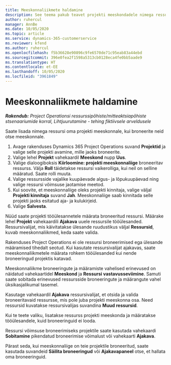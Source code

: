 ```yaml
---
title: Meeskonnaliikmete haldamine
description: See teema pakub teavet projekti meeskondadele nimega ressursside broneerimise ja nende ülesannetele määramise kohta.
author: ruhercul
manager: AnnBe
ms.date: 10/05/2020
ms.topic: article
ms.service: dynamics-365-customerservice
ms.reviewer: kfend
ms.author: ruhercul
ms.openlocfilehash: f5b36628e90896c9fe6570de71c95eab83a44ebd
ms.sourcegitcommit: 396e0fea2f1598a5313cb0128eca4fe0bb5aade9
ms.translationtype: HT
ms.contentlocale: et-EE
ms.lasthandoff: 10/05/2020
ms.locfileid: "3961849"
---
```

# <a name="maintain-team-members"></a>Meeskonnaliikmete haldamine

_**Rakendub:** Project Operationsi ressurssipõhiste/mitteaktsiapõhiste stsenaariumide korral,  Lihtjuurutamine - tehing fiktiivsele arveldusele_

Saate lisada nimega ressursi oma projekti meeskonnale, kui broneerite neid otse meeskonnale.

1. Avage rakenduses Dynamics 365 Project Operations suvand **Projektid** ja valige selle projekti avamine, mille jaoks broneerite.
2. Valige lehel **Projekt** vahekaardil **Meeskond** nupp **Uus**. 
3. Valige dialoogiboksis **Kiirloomine: projekti meeskonnaliige** broneeritav ressurss. Välja **Roll** täidetakse ressursi vaikerolliga, kui neil on selline määratud. Saate rolli muuta. 
4. Valige ressursside vajalike kuupäevade algus- ja lõpukuupäevad ning valige ressursi võimsuse jaotamise meetod. 
5. Kui soovite, et meeskonnaliige oleks projekti kinnitaja, valige väljal **Projekti kinnitaja** suvand **Jah**. Meeskonnaliige saab kinnitada selle projekti jaoks esitatud aja- ja kulukirjeid. 
6. Valige **Salvesta**.

Nüüd saate projekti tööülesannetele määrata broneeritud ressursi. Määrake lehel **Projekt** vahekaardili **Ajakava** uuele ressursile tööülesanded. Ressursivalijat, mis käivitatakse ülesande ruudustikus väljal **Ressursid**, kuvab meeskonnaliikmed, keda saate valida.


Rakenduses Project Operations ei ole ressursi broneerimised ega ülesande määramised tihedalt seotud. Kui kasutate ressursivalijat ajakavas, saate meeskonnaliikmetele määrata rohkem tööülesanded kui nende broneeringud projektis katavad.

Meeskonnaliikme broneeringute ja määramiste vahelised erinevused on näidatud vahekaartidel **Meeskond** ja **Ressursi vastavusseviimine**. Samuti saate sobitada erinevused ressursside broneeringute ja määrangute vahel üksikasjalikumal tasemel.

Kasutage vahekaardil **Ajakava** ressursivalijat, et otsida ja valida broneeritavaid ressursse, mis pole juba projekti meeskonna osa. Need ressursid kuvatakse ressursivalijas suvandina **Muud ressursid**.

Kui te teete valiku, lisatakse ressurss projekti meeskonda ja määratakse tööülesandele, kuid broneeringuid ei looda.

Ressursi võimsuse broneerimiseks projektile saate kasutada vahekaardi **Sobitamine** pikendatud broneerimise võimalust või vahekaarti **Ajakava**.

Pärast seda, kui meeskonnaliige on teie projektile broneeritud, saate kasutada suvandeid **Säilita broneeringud** või **Ajakavapaneel** otse, et hallata oma broneeringuid.
